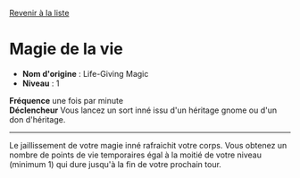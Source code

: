 [Revenir à la liste](list.md)

# Magie de la vie

 * **Nom d'origine** : Life-Giving Magic
 * **Niveau** : 1


<p><span id="ctl00_MainContent_DetailedOutput"><strong>Fréquence</strong> une fois par minute<br><strong>Déclencheur</strong> Vous lancez un sort inné issu d'un héritage gnome ou d'un don d'héritage.<br></span></p>
<hr>
<p>Le jaillissement de votre magie inné rafraichit votre corps. Vous obtenez un nombre de points de vie temporaires égal à la moitié de votre niveau (minimum 1) qui dure jusqu'à la fin de votre prochain tour.&nbsp;</p>